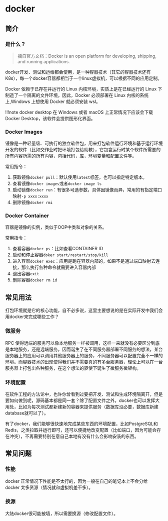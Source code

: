 # docker

## 简介

### 是什么？

> 摘自官方文档：Docker is an open platform for developing, shipping, and running applications.

docker开发、测试和运维都会使用，是一种容器技术（其它的容器技术还有K8s），每一个docker容器都相当于一个linux虚拟机，可以根据不同的应用定制。

Docker 依赖于已存在并运行的 Linux 内核环境，实质上是在已经运行的 Linux 下制造了一个隔离的文件环境。因此，Docker 必须部署在 Linux 内核的系统上,Windows 上想使用 Docker 就必须安装 wsl。

!!!note docker desktop
    在 Windows 或者 macOS 上正常情况下应该会下载 Docker Desktop，该软件会提供图形化界面。

### Docker Images

镜像是一种轻量级、可执行的独立软件包，用来打包软件运行环境和基于运行环境开发的软件（比如交作业时把环境打包给助教），它包含运行时某个软件所需要的所有内容所需的所有内容，包括代码，库，环境变量和配置文件等。

常用指令：

1. 获取镜像```docker pull```：默认使用`latest`标签，也可以指定特定版本。
2. 查看镜像```docker images```或者```docker image ls```
3. 启动镜像```docker run```：有很多可选参数，具体因镜像而异，常用的有指定端口映射`-p xxxx:xxxx`
4. 删除镜像```docker rmi```

### Docker Container

容器是镜像的实例，类似于OOP中类和对象的关系。

常用指令：

1. 查看容器```docker ps```：比如查看CONTAINER ID
2. 启动和停止容器```doker start/restart/stop/kill```
3. 进入容器```docker exec```：应用是跑在容器内部的，如果不是通过端口映射去连接，那么执行各种命令就需要进入容器内部
4. 退出容器```exit```
5. 删除容器```docker rm id```

## 常见用法

打包环境就是它的核心功能，自不必多说，这里主要想说的是在实际开发中我们会用docker来完成哪些工作？

### 微服务

RPC 使得远端的服务可以像本地服务一样被调用，这样一来就没有必要区分到底是本地服务，还是远端服务，因而诞生了在不同服务器部署不同服务的想法，某台服务器上的应用可以调用其他服务器上的服务，不同服务器可以配置完全不一样的环境。而容器技术的出现使得我们并不需要真的有多台服务器，理论上可以在一台服务器上打包出各种服务，在这个想法的驱使下诞生了微服务微架构。

### 环境配置

在软件工程的方法论中，也许你曾看到过要把开发、测试和生成环境隔离开，但是要如何做到呢，源码基本都是同一套？除了配置文件之外，docker也可以发挥大用处，比如为每次测试都新建新的容器来提供服务（数据库没必要，数据库新建database就可以了）。

有了docker，我们能够很快速地完成某些东西的环境配置，比如PostgreSQL和Redis，之类拉取并运行即可，还可以便捷地改变配置（比如端口，因为可能会存在冲突），不再需要特别在意自己本地有没有什么会影响安装的东西。

## 常见问题

### 性能

docker 正常情况下性能是不太行的，因为一般在自己的笔记本上不会分给 docker 太多资源（情况就和虚拟机差不多）。

### 换源

大陆docker很可能被墙，所以需要换源（修改配置文件）。